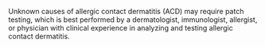 Unknown causes of allergic contact dermatitis (ACD) may require patch testing, which is best performed by a dermatologist, immunologist, allergist, or physician with clinical experience in analyzing and testing allergic contact dermatitis.